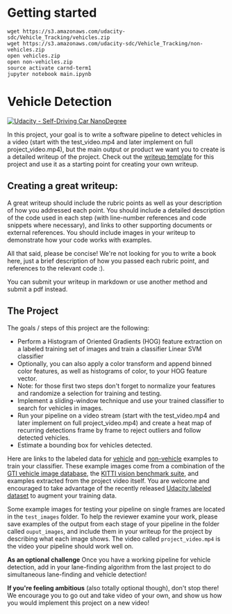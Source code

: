 # Getting started

```
wget https://s3.amazonaws.com/udacity-sdc/Vehicle_Tracking/vehicles.zip
wget https://s3.amazonaws.com/udacity-sdc/Vehicle_Tracking/non-vehicles.zip
open vehicles.zip
open non-vehicles.zip
source activate carnd-term1
jupyter notebook main.ipynb
```

# Vehicle Detection
[![Udacity - Self-Driving Car NanoDegree](https://s3.amazonaws.com/udacity-sdc/github/shield-carnd.svg)](http://www.udacity.com/drive)


In this project, your goal is to write a software pipeline to detect vehicles in a video (start with the test_video.mp4 and later implement on full project_video.mp4), but the main output or product we want you to create is a detailed writeup of the project.  Check out the [writeup template](https://github.com/udacity/CarND-Vehicle-Detection/blob/master/writeup_template.md) for this project and use it as a starting point for creating your own writeup.  

Creating a great writeup:
---
A great writeup should include the rubric points as well as your description of how you addressed each point.  You should include a detailed description of the code used in each step (with line-number references and code snippets where necessary), and links to other supporting documents or external references.  You should include images in your writeup to demonstrate how your code works with examples.  

All that said, please be concise!  We're not looking for you to write a book here, just a brief description of how you passed each rubric point, and references to the relevant code :). 

You can submit your writeup in markdown or use another method and submit a pdf instead.

The Project
---

The goals / steps of this project are the following:

* Perform a Histogram of Oriented Gradients (HOG) feature extraction on a labeled training set of images and train a classifier Linear SVM classifier
* Optionally, you can also apply a color transform and append binned color features, as well as histograms of color, to your HOG feature vector. 
* Note: for those first two steps don't forget to normalize your features and randomize a selection for training and testing.
* Implement a sliding-window technique and use your trained classifier to search for vehicles in images.
* Run your pipeline on a video stream (start with the test_video.mp4 and later implement on full project_video.mp4) and create a heat map of recurring detections frame by frame to reject outliers and follow detected vehicles.
* Estimate a bounding box for vehicles detected.

Here are links to the labeled data for [vehicle](https://s3.amazonaws.com/udacity-sdc/Vehicle_Tracking/vehicles.zip) and [non-vehicle](https://s3.amazonaws.com/udacity-sdc/Vehicle_Tracking/non-vehicles.zip) examples to train your classifier.  These example images come from a combination of the [GTI vehicle image database](http://www.gti.ssr.upm.es/data/Vehicle_database.html), the [KITTI vision benchmark suite](http://www.cvlibs.net/datasets/kitti/), and examples extracted from the project video itself.   You are welcome and encouraged to take advantage of the recently released [Udacity labeled dataset](https://github.com/udacity/self-driving-car/tree/master/annotations) to augment your training data.  

Some example images for testing your pipeline on single frames are located in the `test_images` folder.  To help the reviewer examine your work, please save examples of the output from each stage of your pipeline in the folder called `ouput_images`, and include them in your writeup for the project by describing what each image shows.    The video called `project_video.mp4` is the video your pipeline should work well on.  

**As an optional challenge** Once you have a working pipeline for vehicle detection, add in your lane-finding algorithm from the last project to do simultaneous lane-finding and vehicle detection!

**If you're feeling ambitious** (also totally optional though), don't stop there!  We encourage you to go out and take video of your own, and show us how you would implement this project on a new video!
